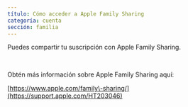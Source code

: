 ```yaml
---
título: Cómo acceder a Apple Family Sharing
categoría: cuenta
sección: familia
---
```

Puedes compartir tu suscripción con Apple Family Sharing.

 

Obtén más información sobre Apple Family Sharing aquí:

[https://www.apple.com/family\-sharing/](https://support.apple.com/HT203046)